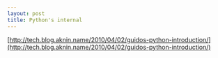 ```yaml
---
layout: post
title: Python's internal
---
```



[http://tech.blog.aknin.name/2010/04/02/guidos-python-introduction/](http://tech.blog.aknin.name/2010/04/02/guidos-python-introduction/)
